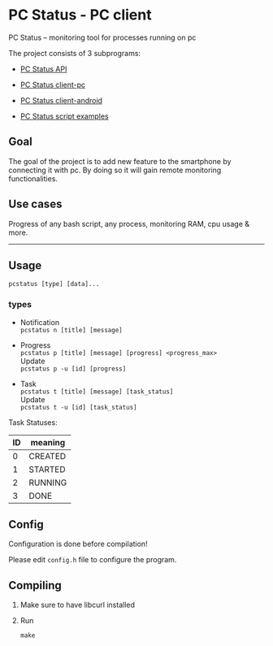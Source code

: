 # PC Status - PC client

PC Status – monitoring tool for processes running on pc

The project consists of 3 subprograms:

- [PC Status API](https://github.com/pawelhanusik/PCStatus-api)

- [PC Status client-pc](https://github.com/pawelhanusik/PCStatus-client-pc)

- [PC Status client-android](https://github.com/pawelhanusik/PCStatus-client-android)

- [PC Status script examples](https://github.com/pawelhanusik/PCStatus-script-examples)

## Goal

The goal of the project is to add new feature to the smartphone by connecting it with pc. By doing so it will gain remote monitoring functionalities.

## Use cases

Progress of any bash script, any process, monitoring RAM, cpu usage & more.

---

## Usage

```
pcstatus [type] [data]...
```

### types

- Notification  
```pcstatus n [title] [message]```

- Progress  
```pcstatus p [title] [message] [progress] <progress_max>```  
Update  
```pcstatus p -u [id] [progress]```

- Task  
```pcstatus t [title] [message] [task_status]```  
Update  
```pcstatus t -u [id] [task_status]```

Task Statuses:

 ID | meaning
----|---------
  0 | CREATED
  1 | STARTED
  2 | RUNNING
  3 | DONE

## Config

Configuration is done before compilation!

Please edit `config.h` file to configure the program.

## Compiling

1. Make sure to have libcurl installed

1. Run

    `make`
